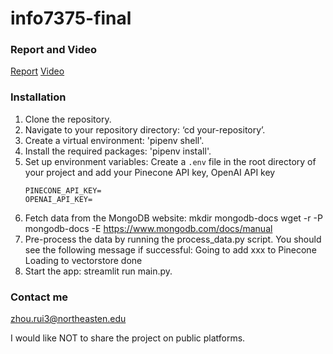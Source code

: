 # info7375-final

### Report and Video

[Report](./Ruis_Report.pdf)
[Video](https://youtu.be/Uy3r3dwK4ag)

### Installation

1. Clone the repository.
2. Navigate to your repository directory: ‘cd your-repository’.
3. Create a virtual environment: 'pipenv shell'.
4. Install the required packages: 'pipenv install'.
5. Set up environment variables:
   Create a `.env` file in the root directory of your project and add your Pinecone API key, OpenAI API key
   ```
   PINECONE_API_KEY=
   OPENAI_API_KEY=
   ```
6. Fetch data from the MongoDB website:
   mkdir mongodb-docs
   wget -r -P mongodb-docs -E https://www.mongodb.com/docs/manual
7. Pre-process the data by running the process_data.py script. You should see the following message if successful:
   Going to add xxx to Pinecone
   Loading to vectorstore done
8. Start the app: streamlit run main.py.

### Contact me
zhou.rui3@northeasten.edu

I would like NOT to share the project on public platforms.

